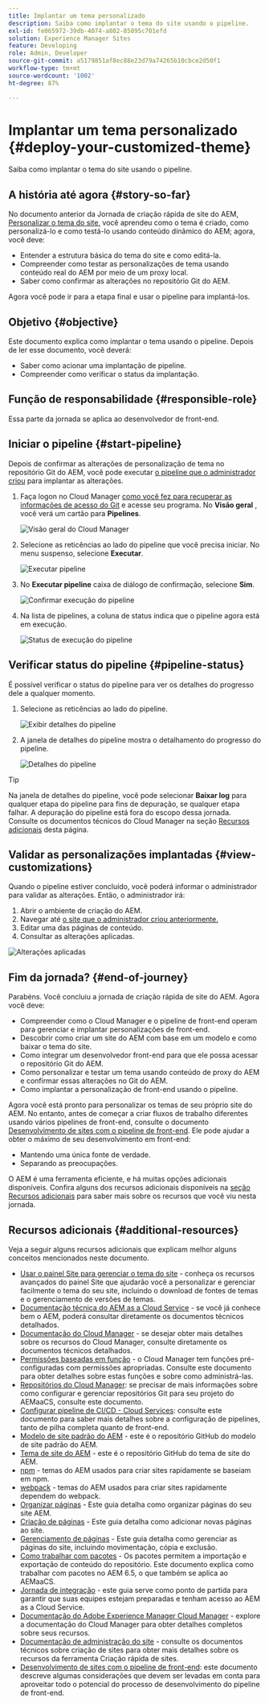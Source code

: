 ```yaml
---
title: Implantar um tema personalizado
description: Saiba como implantar o tema do site usando o pipeline.
exl-id: fe065972-39db-4074-a802-85895c701efd
solution: Experience Manager Sites
feature: Developing
role: Admin, Developer
source-git-commit: a5179851af8ec88e23d79a74265b10cbce2d50f1
workflow-type: tm+mt
source-wordcount: '1002'
ht-degree: 87%

---
```


# Implantar um tema personalizado {#deploy-your-customized-theme}

Saiba como implantar o tema do site usando o pipeline.

## A história até agora {#story-so-far}

No documento anterior da Jornada de criação rápida de site do AEM, [Personalizar o tema do site,](customize-theme.md) você aprendeu como o tema é criado, como personalizá-lo e como testá-lo usando conteúdo dinâmico do AEM; agora, você deve:

* Entender a estrutura básica do tema do site e como editá-la.
* Compreender como testar as personalizações de tema usando conteúdo real do AEM por meio de um proxy local.
* Saber como confirmar as alterações no repositório Git do AEM.

Agora você pode ir para a etapa final e usar o pipeline para implantá-los.

## Objetivo {#objective}

Este documento explica como implantar o tema usando o pipeline. Depois de ler esse documento, você deverá:

* Saber como acionar uma implantação de pipeline.
* Compreender como verificar o status da implantação.

## Função de responsabilidade {#responsible-role}

Essa parte da jornada se aplica ao desenvolvedor de front-end.

## Iniciar o pipeline {#start-pipeline}

Depois de confirmar as alterações de personalização de tema no repositório Git do AEM, você pode executar [o pipeline que o administrador criou](pipeline-setup.md) para implantar as alterações.

1. Faça logon no Cloud Manager [como você fez para recuperar as informações de acesso do Git](retrieve-access.md) e acesse seu programa. No **Visão geral** , você verá um cartão para **Pipelines**.

   ![Visão geral do Cloud Manager](assets/cloud-manager-overview.png)

1. Selecione as reticências ao lado do pipeline que você precisa iniciar. No menu suspenso, selecione **Executar**.

   ![Executar pipeline](assets/run-pipeline.png)

1. No **Executar pipeline** caixa de diálogo de confirmação, selecione **Sim**.

   ![Confirmar execução do pipeline](assets/pipeline-confirm.png)

1. Na lista de pipelines, a coluna de status indica que o pipeline agora está em execução.

   ![Status de execução do pipeline](assets/pipeline-running.png)

## Verificar status do pipeline {#pipeline-status}

É possível verificar o status do pipeline para ver os detalhes do progresso dele a qualquer momento.

1. Selecione as reticências ao lado do pipeline.

   ![Exibir detalhes do pipeline](assets/view-pipeline-details.png)

1. A janela de detalhes do pipeline mostra o detalhamento do progresso do pipeline.

   ![Detalhes do pipeline](assets/pipeline-details.png)

>[!TIP]
>
>Na janela de detalhes do pipeline, você pode selecionar **Baixar log** para qualquer etapa do pipeline para fins de depuração, se qualquer etapa falhar. A depuração do pipeline está fora do escopo dessa jornada. Consulte os documentos técnicos do Cloud Manager na seção [Recursos adicionais](#additional-resources) desta página.

## Validar as personalizações implantadas {#view-customizations}

Quando o pipeline estiver concluído, você poderá informar o administrador para validar as alterações. Então, o administrador irá:

1. Abrir o ambiente de criação do AEM.
1. Navegar até [o site que o administrador criou anteriormente.](create-site.md)
1. Editar uma das páginas de conteúdo.
1. Consultar as alterações aplicadas.

![Alterações aplicadas](assets/changes-applied.png)

## Fim da jornada? {#end-of-journey}

Parabéns. Você concluiu a jornada de criação rápida de site do AEM. Agora você deve:

* Compreender como o Cloud Manager e o pipeline de front-end operam para gerenciar e implantar personalizações de front-end.
* Descobrir como criar um site do AEM com base em um modelo e como baixar o tema do site.
* Como integrar um desenvolvedor front-end para que ele possa acessar o repositório Git do AEM.
* Como personalizar e testar um tema usando conteúdo de proxy do AEM e confirmar essas alterações no Git do AEM.
* Como implantar a personalização de front-end usando o pipeline.

Agora você está pronto para personalizar os temas de seu próprio site do AEM. No entanto, antes de começar a criar fluxos de trabalho diferentes usando vários pipelines de front-end, consulte o documento [Desenvolvimento de sites com o pipeline de front-end](/help/implementing/developing/introduction/developing-with-front-end-pipelines.md). Ele pode ajudar a obter o máximo de seu desenvolvimento em front-end:

* Mantendo uma única fonte de verdade.
* Separando as preocupações.

O AEM é uma ferramenta eficiente, e há muitas opções adicionais disponíveis. Confira alguns dos recursos adicionais disponíveis na [seção Recursos adicionais](#additional-resources) para saber mais sobre os recursos que você viu nesta jornada.

## Recursos adicionais {#additional-resources}

Veja a seguir alguns recursos adicionais que explicam melhor alguns conceitos mencionados neste documento.

* [Usar o painel Site para gerenciar o tema do site](/help/sites-cloud/administering/site-creation/site-rail.md) - conheça os recursos avançados do painel Site que ajudarão você a personalizar e gerenciar facilmente o tema do seu site, incluindo o download de fontes de temas e o gerenciamento de versões de temas.
* [Documentação técnica do AEM as a Cloud Service](https://experienceleague.adobe.com/docs/experience-manager-cloud-service.html?lang=pt-BR) - se você já conhece bem o AEM, poderá consultar diretamente os documentos técnicos detalhados.
* [Documentação do Cloud Manager](https://experienceleague.adobe.com/docs/experience-manager-cloud-service/onboarding/onboarding-concepts/cloud-manager-introduction.html?lang=pt_BR) - se desejar obter mais detalhes sobre os recursos do Cloud Manager, consulte diretamente os documentos técnicos detalhados.
* [Permissões baseadas em função](https://experienceleague.adobe.com/docs/experience-manager-cloud-manager/using/requirements/role-based-permissions.html?lang=pt_BR) - o Cloud Manager tem funções pré-configuradas com permissões apropriadas. Consulte este documento para obter detalhes sobre estas funções e sobre como administrá-las.
* [Repositórios do Cloud Manager](/help/implementing/cloud-manager/managing-code/managing-repositories.md): se precisar de mais informações sobre como configurar e gerenciar repositórios Git para seu projeto do AEMaaCS, consulte este documento.
* [Configurar pipeline de CI/CD - Cloud Services](/help/implementing/cloud-manager/configuring-pipelines/introduction-ci-cd-pipelines.md): consulte este documento para saber mais detalhes sobre a configuração de pipelines, tanto de pilha completa quanto de front-end.
* [Modelo de site padrão do AEM](https://github.com/adobe/aem-site-template-standard) - este é o repositório GitHub do modelo de site padrão do AEM.
* [Tema de site do AEM](https://github.com/adobe/aem-site-template-standard-theme-e2e) - este é o repositório GitHub do tema de site do AEM.
* [npm](https://www.npmjs.com) - temas do AEM usados para criar sites rapidamente se baseiam em npm.
* [webpack](https://webpack.js.org) - temas do AEM usados para criar sites rapidamente dependem do webpack.
* [Organizar páginas](/help/sites-cloud/authoring/sites-console/organizing-pages.md) - Este guia detalha como organizar páginas do seu site AEM.
* [Criação de páginas](/help/sites-cloud/authoring/sites-console/creating-pages.md) - Este guia detalha como adicionar novas páginas ao site.
* [Gerenciamento de páginas](/help/sites-cloud/authoring/sites-console/managing-pages.md) - Este guia detalha como gerenciar as páginas do site, incluindo movimentação, cópia e exclusão.
* [Como trabalhar com pacotes](/help/implementing/developing/tools/package-manager.md) - Os pacotes permitem a importação e exportação de conteúdo do repositório. Este documento explica como trabalhar com pacotes no AEM 6.5, o que também se aplica ao AEMaaCS.
* [Jornada de integração](/help/journey-onboarding/overview.md) - este guia serve como ponto de partida para garantir que suas equipes estejam preparadas e tenham acesso ao AEM as a Cloud Service.
* [Documentação do Adobe Experience Manager Cloud Manager](https://experienceleague.adobe.com/docs/experience-manager-cloud-manager/using/introduction-to-cloud-manager.html?lang=pt-BR) - explore a documentação do Cloud Manager para obter detalhes completos sobre seus recursos.
* [Documentação de administração do site](/help/sites-cloud/administering/site-creation/create-site.md) - consulte os documentos técnicos sobre criação de sites para obter mais detalhes sobre os recursos da ferramenta Criação rápida de sites.
* [Desenvolvimento de sites com o pipeline de front-end](/help/implementing/developing/introduction/developing-with-front-end-pipelines.md): este documento descreve algumas considerações que devem ser levadas em conta para aproveitar todo o potencial do processo de desenvolvimento do pipeline de front-end.
